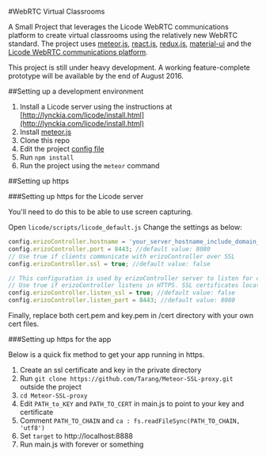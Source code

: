 #WebRTC Virtual Classrooms


A Small Project that leverages the Licode WebRTC communications platform to create virtual classrooms using the relatively new WebRTC standard.
The project uses [meteor.js](https://www.meteor.com), [react.js](https://facebook.github.io/react/), [redux.js](http://redux.js.org/), [material-ui](http://material-ui.com/)
and the [Licode WebRTC communications platform](http://lynckia.com/licode/). 

This project is still under heavy development. A working feature-complete prototype will be available by the end of August 2016.

##Setting up a development environment 

1. Install a Licode server using the instructions at [http://lynckia.com/licode/install.html](http://lynckia.com/licode/install.html)
2. Install [meteor.js](https://www.meteor.com/install)
3. Clone this repo
4. Edit the project [config file](/imports/licode/config.js)
5. Run `npm install`
6. Run the project using the `meteor` command 

##Setting up https


###Setting up https for the Licode server

You'll need to do this to be able to use screen capturing.

Open `licode/scripts/licode_default.js`
Change the settings as below:

```javascript
config.erizoController.hostname = 'your_server_hostname_include_domain_name'; //default value: ''
config.erizoController.port = 8443; //default value: 8080
// Use true if clients communicate with erizoController over SSL
config.erizoController.ssl = true; //default value: false
```

```javascript
// This configuration is used by erizoController server to listen for connections
// Use true if erizoController listens in HTTPS. SSL certificates located in /cert
config.erizoController.listen_ssl = true; //default value: false
config.erizoController.listen_port = 8443; //default value: 8080
```

Finally, replace both cert.pem and key.pem in /cert directory with your own cert files. 

###Setting up https for the app

Below is a quick fix method to get your app running in https.

1. Create an ssl certificate and key in the private directory
2. Run `git clone https://github.com/Tarang/Meteor-SSL-proxy.git` outside the project
3. `cd Meteor-SSL-proxy`
4. Edit `PATH_to_KEY` and `PATH_TO_CERT` in main.js to point to your key and certificate
5. Comment `PATH_TO_CHAIN` and `ca : fs.readFileSync(PATH_TO_CHAIN, 'utf8')`
6. Set `target` to http://localhost:8888
7. Run main.js with forever or something
